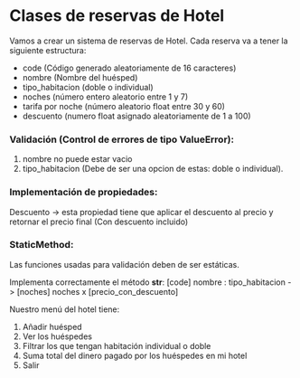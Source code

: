 # Clases de reservas de Hotel

Vamos a crear un sistema de reservas de Hotel.
Cada reserva va a tener la siguiente estructura:
- code (Código generado aleatoriamente de 16 caracteres)
- nombre (Nombre del huésped)
- tipo_habitacion (doble o individual)
- noches (número entero aleatorio entre 1 y 7)
- tarifa por noche (número aleatorio float entre 30 y 60)
- descuento (numero float asignado aleatoriamente de 1 a 100)

### Validación (Control de errores de tipo ValueError):
1. nombre no puede estar vacio
2. tipo_habitacion (Debe de ser una opcion de estas: doble o individual).

### Implementación de propiedades:
Descuento -> esta propiedad tiene que aplicar el descuento al precio y retornar el precio final (Con descuento incluido)

### StaticMethod:
Las funciones usadas para validación deben de ser estáticas.

Implementa correctamente el método __str__:
[code] nombre : tipo_habitacion -> [noches] noches x [precio_con_descuento]

Nuestro menú del hotel tiene:
1. Añadir huésped
2. Ver los huéspedes
3. Filtrar los que tengan habitación individual o doble
4. Suma total del dinero pagado por los huéspedes en mi hotel
5. Salir 